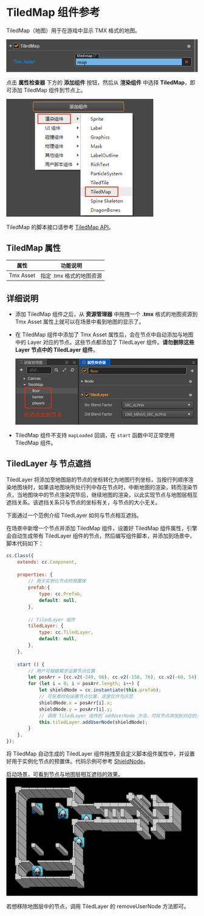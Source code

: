 # TiledMap 组件参考

TiledMap（地图）用于在游戏中显示 TMX 格式的地图。

![tiledmap-component](tiledmap/tiledmap-component.png)

点击 **属性检查器** 下方的 **添加组件** 按钮，然后从 **渲染组件** 中选择 **TiledMap**，即可添加 TiledMap 组件到节点上。

![](./tiledmap/add_tiledmap.png)

TiledMap 的脚本接口请参考 [TiledMap API](../../../api/zh/classes/TiledMap.html)。

## TiledMap 属性

| 属性 |   功能说明
| -------------- | ----------- |
| Tmx Asset | 指定 .tmx 格式的地图资源 |

## 详细说明

- 添加 TiledMap 组件之后，从 **资源管理器** 中拖拽一个 **.tmx** 格式的地图资源到 Tmx Asset 属性上就可以在场景中看到地图的显示了。
- 在 TiledMap 组件中添加了 Tmx Asset 属性后，会在节点中自动添加与地图中的 Layer 对应的节点。这些节点都添加了 TiledLayer 组件。**请勿删除这些 Layer 节点中的 TiledLayer 组件**。

  ![](./tiledmap/tiledlayer.png)
- TiledMap 组件不支持 `mapLoaded` 回调，在 `start` 函数中可正常使用 TiledMap 组件。

## TiledLayer 与 节点遮挡

TiledLayer 将添加至地图层的节点的坐标转化为地图行列坐标，当按行列顺序渲染地图块时，如果该地图块所处行列中存在节点时，中断地图的渲染，转而渲染节点，当地图块中的节点渲染完毕后，继续地图的渲染，以此实现节点与地图层相互遮挡关系。该遮挡关系只与节点的坐标有关，与节点的大小无关。

下面通过一个范例介绍 TiledLayer 如何与节点相互遮挡。

在场景中新增一个节点并添加 TiledMap 组件，设置好 TiledMap 组件属性，引擎会自动生成带有 TiledLayer 组件的节点，然后编写组件脚本，并添加到场景中，脚本代码如下：
```js
cc.Class({
    extends: cc.Component,
 
    properties: {
        // 用于实例化节点的预置体
        prefab:{
            type: cc.Prefab,
            default: null,
        },
 
        // TiledLayer 组件
        tiledLayer: {
            type: cc.TiledLayer,
            default: null,
        },
    },
 
    start () {
        // 用户可根据需求设置节点位置
        let posArr = [cc.v2(-249, 96), cc.v2(-150, 76), cc.v2(-60, 54), cc.v2(-248, -144), cc.v2(-89, -34)];
        for (let i = 0; i < posArr.length; i++) {
            let shieldNode = cc.instantiate(this.prefab);
            // 可任意时刻设置节点位置，这里仅作为示范
            shieldNode.x = posArr[i].x;
            shieldNode.y = posArr[i].y;
            // 调用 TiledLayer 组件的 addUserNode 方法，可将节点添加到对应的地图层中，并与地图层产生相互遮挡关系。
            this.tiledLayer.addUserNode(shieldNode); 
        }
    },
});
```

将 TiledMap 自动生成的 TiledLayer 组件拖拽至自定义脚本组件属性中，并设置好用于实例化节点的预置体。代码示例可参考 [ShieldNode](https://github.com/cocos-creator/example-cases/tree/master/assets/cases/tiledmap)。

启动场景，可看到节点与地图层相互遮挡的效果。
![](./tiledmap/shieldNode.png)

若想移除地图层中的节点，调用 TiledLayer 的 removeUserNode 方法即可。